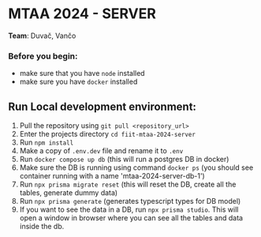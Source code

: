 # MTAA 2024 - SERVER

**Team**: Duvač, Vančo

### Before you begin:

- make sure that you have `node` installed
- make sure you have `docker` installed

## Run Local development environment:

1. Pull the repository using `git pull <repository_url>`
2. Enter the projects directory `cd fiit-mtaa-2024-server`
3. Run `npm install`
4. Make a copy of `.env.dev` file and rename it to `.env`
5. Run `docker compose up db` (this will run a postgres DB in docker)
6. Make sure the DB is running using command `docker ps` (you should see container running with a name 'mtaa-2024-server-db-1')
7. Run `npx prisma migrate reset` (this will reset the DB, create all the tables, generate dummy data)
8. Run `npx prisma generate` (generates typescript types for DB model)
9. If you want to see the data in a DB, run `npx prisma studio`. This will open a window in browser where you can see all the tables and data inside the db.
